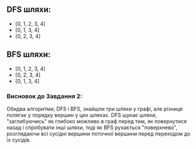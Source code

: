 ## DFS шляхи:
- [0, 1, 2, 3, 4]
- [0, 1, 3, 4]
- [0, 2, 3, 4]

## BFS шляхи:
- [0, 1, 2, 3, 4]
- [0, 2, 3, 4]
- [0, 1, 3, 4]

### Висновок до Завдання 2:
Обидва алгоритми, DFS і BFS, знайшли три шляхи у графі, але різниця полягає у порядку вершин у цих шляхах. DFS шукає шляхи, "заглибуючись" як глибоко можливо в граф перед тим, як повернутися назад і спробувати інші шляхи, тоді як BFS рухається "поверхнево", розглядаючи всі сусідні вершини поточної вершини перед переходом до їх сусідів.